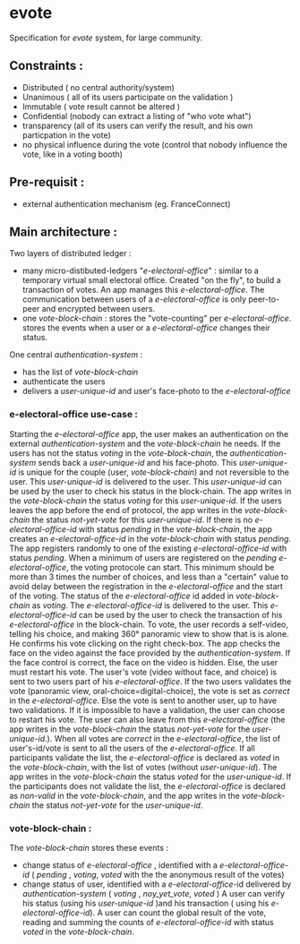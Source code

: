 # evote
Specification for *evote* system, for large community.

## Constraints :
- Distributed ( no central authority/system) 
- Unanimous ( all of its users participate on the validation )
- Immutable ( vote result cannot be altered )
- Confidential (nobody can extract a listing of "who vote what")
- transparency (all of its users can verify the result, and his own particpation in the vote)
- no physical influence during the vote (control that nobody influence the vote, like in a voting booth)

## Pre-requisit :
- external authentication mechanism (eg. FranceConnect)

## Main architecture :

Two layers of distributed ledger : 
- many micro-distibuted-ledgers "*e-electoral-office*" : similar to a temporary virtual small electoral office. Created "on the fly", to build a transaction of votes. An app manages this *e-electoral-office*. The communication between users of a *e-electoral-office* is only peer-to-peer and encrypted between users.
- one *vote-block-chain* : stores the "vote-counting" per *e-electoral-office*. stores the events when a user or a *e-electoral-office* changes their status.

One central *authentication-system* :
- has the list of *vote-block-chain*
- authenticate the users
- delivers a *user-unique-id* and user's face-photo to the *e-electoral-office*

### e-electoral-office use-case :
Starting the *e-electoral-office* app, the user makes an authentication on the external *authentication-system* and the *vote-block-chain* he needs. If the users has not the status *voting* in the *vote-block-chain*, the *authentication-system* sends back a *user-unique-id* and his face-photo. This *user-unique-id* is unique for the couple (user, *vote-block-chain*) and not reversible to the user. This *user-unique-id* is delivered to the user. This *user-unique-id* can be used by the user to check his status in the block-chain. The app writes in the *vote-block-chain* the status *voting* for this *user-unique-id*.
If the users leaves the app before the end of protocol, the app writes in the *vote-block-chain* the status *not-yet-vote* for this *user-unique-id*.
If there is no *e-electoral-office-id*  with status *pending* in the *vote-block-chain*, the app creates an *e-electoral-office-id* in the *vote-block-chain* with status *pending*. The app registers randomly to one of the existing *e-electoral-office-id* with status *pending*.
When a minimum of users are registered on the *pending* *e-electoral-office*, the voting protocole can start. This minimum should be more than 3 times the number of choices, and less than a "certain" value to avoid delay between the registration in the *e-electoral-office* and the start of the voting. The status of the *e-electoral-office* id added in *vote-block-chain* as *voting*. The *e-electoral-office-id* is delivered to the user. This *e-electoral-office-id* can be used by the user to check the transaction of his *e-electoral-office* in the block-chain. 
To vote, the user records a self-video, telling his choice, and making 360° panoramic view to show that is is alone. He confirms his vote clicking on the right check-box.
The app checks the face on the video against the face provided by the *authentication-system*. If the face control is correct, the face on the video is hidden. Else, the user must restart his vote.
The user's vote (video without face, and choice) is sent to two users part of his *e-electoral-office*. If the two users validates the vote (panoramic view, oral-choice=digital-choice), the vote is set as *correct* in the *e-electoral-office*. Else the vote is sent to another user, up to have two validations. If it is impossible to have a validation, the user can choose to restart his vote. The user can also leave from this *e-electoral-office* (the app writes in the *vote-block-chain* the status *not-yet-vote* for the *user-unique-id*.).
When all votes are *correct* in the *e-electoral-office*, the list of user's-id/vote is sent to all the users of the *e-electoral-office*.
If all participants validate the list, the *e-electoral-office* is declared as *voted* in the *vote-block-chain*, with the list of votes (without *user-unique-id*). The app writes in the *vote-block-chain* the status *voted* for the *user-unique-id*. 
If the participants does not validate the list, the *e-electoral-office* is declared as *non-valid* in the *vote-block-chain*, and the app writes in the *vote-block-chain* the status *not-yet-vote* for the *user-unique-id*.

### vote-block-chain :
The *vote-block-chain* stores these events :
- change status of *e-electoral-office* , identified with a *e-electoral-office-id* ( *pending* , *voting*, *voted* with the the anonymous result of the votes)
- change status of user, identified with a *e-electoral-office*-id delivered by *authentication-system* ( *voting* , *noy_yet_vote*, *voted* )
A user can verify his status (using his *user-unique-id* )and his transaction ( using his *e-electoral-office-id*).
A user can count the global result of the vote, reading and summing the counts of *e-electoral-office-id* with status *voted* in the *vote-block-chain*.
